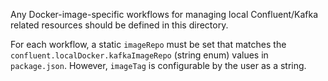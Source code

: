 Any Docker-image-specific workflows for managing local Confluent/Kafka related resources should be
defined in this directory.

For each workflow, a static `imageRepo` must be set that matches the
`confluent.localDocker.kafkaImageRepo` (string enum) values in `package.json`. However, `imageTag`
is configurable by the user as a string.
